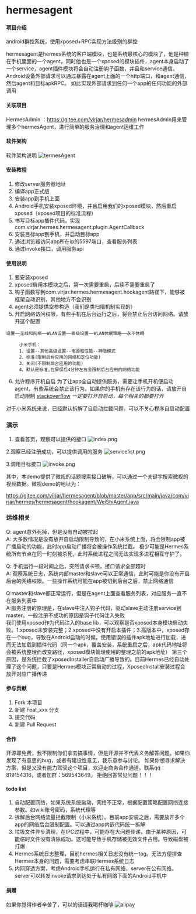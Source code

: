 # hermesagent

#### 项目介绍
android群控系统，使用xposed+RPC实现方法级别的群控

hermesagent是hermes系统的客户端模块，也是系统最核心的模块了，他是种植在手机里面的一个agent，同时他也是一个xposed的模块插件，agent本身启动了一个service，agent插件模块将会自动注册钩子函数，并且和service通信。Android设备外部请求可以通过暴露在agent上面的一个http端口，和agent通信，然后agent和目标apkRPC。
如此实现外部请求到任何一个app的任何功能的外部调用


#### 关联项目
HermesAdmin ：https://gitee.com/virjar/hermesadmin
hermesAdmin用来管理多个hermesAgent，进行简单的服务治理和agent运维工作

#### 软件架构
软件架构说明
![termesAgent](img/termesAgent.png)


#### 安装教程

1. 修改server服务器地址
2. 编译app正式版
3. 安装app到手机上面
4. Android手机安装xposed环境，并且启用我们的xposed模块，然后重启xposed（xposed项目的标准流程）
5. 书写目标app插件代码，实现 com.virjar.hermes.hermesagent.plugin.AgentCallback
6. 安装目标app到手机，并启动目标app
7. 通过浏览器访问app所在ip的5597端口，查看服务列表
8. 通过invoke接口，调用服务api

#### 使用说明

1. 要安装xposed
2. xposed启用本模块之后，第一次需要重启，后续不需要重启了
3. 钩子函数写到com.virjar.hermes.hermesagent.hookagent路径下，能够被框架自动识别，其他地方不会识别
4. agent必须提供空参构造（我们是类扫描机制实现的）
5. 开启网络访问权限，有些手机在后台运行之后，将会禁止后台访问网络。请放开这个配置
```
设置——无线和网络——WLAN设置——高级设置——WLAN休眠策略——永不休眠

     小米手机：
     1、设置--其他高级设置--电源和性能--神隐模式
     2、标准(限制后台应用的网络和定位功能)
     3、关闭(不限制后台应用的功能)
     4、默认是标准,在屏保后4分钟左右会限制后台应用的网络功能
```

6. 允许程序开机自启
为了让app全自动提供服务，需要让手机开机便启动agent，有些系统会禁止该行为。如果你的手机有存在该行为的话，请放开自启动限制
[stackoverflow](https://stackoverflow.com/questions/32032329/process-is-not-permitted-to-autostart-boot-complete-broadcast-receiver)
*一定要打开自启动，每个相关的都要打开*

对于小米系统来说，已经默认拆解了自启动拦截问题。可以不关心程序自启动配置


### 演示
1. 查看首页，观察可以提供的接口
![index.png](img/index.png)

2.观察已经注册成功，可以提供调用的服务
![servicelist.png](img/servicelist.png)

3.调用目标接口
![invoke.png](img/invoke.png)

其中，本demo提供了微视的话题搜索接口破解，可以通过一个关键字搜索微视的视频数据。微视demo的地址为：

https://gitee.com/virjar/hermesagent/blob/master/app/src/main/java/com/virjar/hermes/hermesagent/hookagent/WeiShiAgent.java

### 运维相关
Q: agent意外死掉，但是没有自动被拉起   
A: 大多数情况是没有放开自启动限制导致的，在小米系统上面，将会限制app被广播启动的功能，此时app启动广播将会被操作系统拦截。
极少可能是Hermes系统所有节点在同一时刻被杀死，此时系统进程之间无法实现多进程相互守护了。

Q: 手机运行一段时间之后，突然请求卡顿，接口请求全部超时   
A: 观察系统日志，系统内部master和slave可以正常通信，此时可能是你没有开启后台的网络权限。一些操作系统可能在app被切到后台之后，禁止网络通信

Q:master和slave都正常运行，但是在agent上面查看服务列表，对应服务一直不在服务列表中   
A:服务注册的原理是，在slave中注入钩子代码，驱动slave主动注册service到master。一般注册不成功的原因是钩子代码注入失败   
我们使用xposed作为代码注入的base lib，可以观察是否xposed本身模块启动失败。1.xposed未安装完整；2.xposed中没有开启本插件；3.高版本中，xposed存在一个bug，导致在Android启动的时候，使用错误的插件apk地址进行加载，进而无法加载到插件代码（同一个apk，覆盖安装，系统重启之后，apk代码地址将会被系统整理而改变路径，xposed模块管理使用的整理之前的apk地址）
第三个原因，是系统拦截了xposedInstaller自启动广播导致的。目前Hermes已经自动处理了这个问题，只要是Hermes模块正常启动的过程，XposedInstall安装过程会放开对应广播传递

#### 参与贡献

1. Fork 本项目
2. 新建 Feat_xxx 分支
3. 提交代码
4. 新建 Pull Request

#### 合作

开源即免费，我不限制你们拿去搞事情，但是开源并不代表义务解答问题。如果你发现了有意思的bug，或者有建设性意见，我乐意参与讨论。
如果你想寻求解决方案，但是又没有能力驾驭这个项目，欢迎走商务合作通道。联系qq：819154316，或者加群：569543649。
拒绝回答常见问题！！！

#### todo list

1. 自动配置网络，如果系统系统启动，网络不正常，根据配置策略配置网络连接参数。如wiki账号密码，系统代理等
2. 拆解后台网络流量拦截限制（小米系统）。目前app安装之后，需要放开多个app的网络后台限制配置。可以通过app内嵌代码统一拆解
3. 垃圾文件异步清理，在IPC过程中，可能存在大问题传递，由于某种原因，可能临时文件没有清除成功。这可能导致手机存储被无效文件占用。导致磁盘被打爆
4. Hermes系统日志整理，目前hermes相关日志没有统一tag。无法方便排查Hermes本身的问题，需要考虑串联Hermes系统日志
5. 内网穿透方案，考虑Android手机运行在私有网络，server在公有网络。server可以转发invoke请求到达处于私有网络下面的Android手机中

#### 捐赠
如果你觉得作者辛苦了，可以的话请我喝杯咖啡
![alipay](img/reward.jpg)
